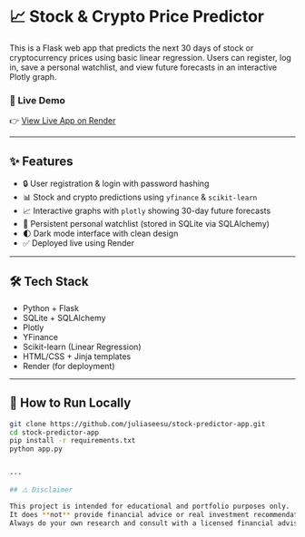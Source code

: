 # 📈 Stock & Crypto Price Predictor

This is a Flask web app that predicts the next 30 days of stock or cryptocurrency prices using basic linear regression. Users can register, log in, save a personal watchlist, and view future forecasts in an interactive Plotly graph.

### 🔗 Live Demo  
👉 [View Live App on Render](https://stock-predictor-app-0yj5.onrender.com)

---

## ✨ Features

- 🔒 User registration & login with password hashing
- 📊 Stock and crypto predictions using `yfinance` & `scikit-learn`
- 📈 Interactive graphs with `plotly` showing 30-day future forecasts
- 📌 Persistent personal watchlist (stored in SQLite via SQLAlchemy)
- 🌓 Dark mode interface with clean design
- ✅ Deployed live using Render

---

## 🛠 Tech Stack

- Python + Flask
- SQLite + SQLAlchemy
- Plotly
- YFinance
- Scikit-learn (Linear Regression)
- HTML/CSS + Jinja templates
- Render (for deployment)

---

## 🚀 How to Run Locally

```bash
git clone https://github.com/juliaseesu/stock-predictor-app.git
cd stock-predictor-app
pip install -r requirements.txt
python app.py


---

## ⚠️ Disclaimer

This project is intended for educational and portfolio purposes only.  
It does **not** provide financial advice or real investment recommendations.  
Always do your own research and consult with a licensed financial advisor before making investment decisions.
